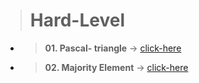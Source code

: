 > #  Hard-Level

- > **01. Pascal- triangle** &#8594; [click-here](./01.%20Pascal's%20triangle.js)


- > **02. Majority Element** &#8594; [click-here](./02.%20Majority%20element%20.js)